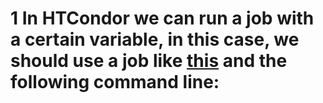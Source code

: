 # 1 In HTCondor we can run a job with a certain variable, in this case, we should use a job like [this](../HTCondor_jobs/condor-wget.job) and the following command line: 
